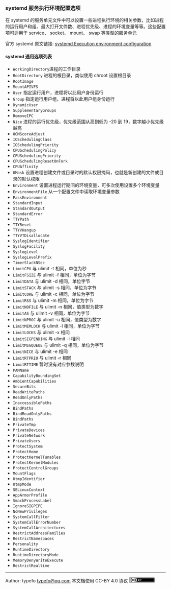 ### systemd 服务执行环境配置选项

在 systemd 的服务单元文件中可以设置一些进程执行环境的相关参数，比如进程的运行用户和组、最大打开文件数、进程优先级、进程的环境变量等等。这些配置项可适用于 service、 socket、 mount、 swap 等类型的服务单元

官方 systemd 原文链接: [systemd Execution environment configuration](https://www.freedesktop.org/software/systemd/man/systemd.exec.html) 

#### systemd 通用选项列表

- `WorkingDirectory`进程的工作目录
- `RootDirectory` 进程的根目录，类似使用 chroot 设置根目录
- `RootImage`
- `MountAPIVFS`
- `User` 指定运行用户，进程将以此用户身份运行
- `Group` 指定运行用户组，进程将以此用户组身份运行
- `DynamicUser`
- `SupplementaryGroups`
- `RemoveIPC`
- `Nice` 进程的运行优先级，优先级范围从高到低为 -20 到 19，数字越小优先级越高
- `OOMScoreAdjust`
- `IOSchedulingClass`
- `IOSchedulingPriority`
- `CPUSchedulingPolicy`
- `CPUSchedulingPriority`
- `CPUSchedulingResetOnFork`
- `CPUAffinity`
- `UMask` 设置进程创建文件或目录时的默认权限掩码，也就是新创建的文件或目录的默认权限
- `Environment` 设置进程运行期间的环境变量，可多次使用设置多个环境变量
- `EnvironmentFile` 从一个配置文件中读取环境变量参数
- `PassEnvironment`
- `StandardInput`
- `StandardOutput`
- `StandardError`
- `TTYPath`
- `TTYReset`
- `TTYVHangup`
- `TTYVTDisallocate`
- `SyslogIdentifier`
- `SyslogFacility`
- `SyslogLevel`
- `SyslogLevelPrefix`
- `TimerSlackNSec`
- `LimitCPU` 与 ulimit -t 相同，单位为秒
- `LimitFSIZE` 与 ulimit -f 相同，单位为字节
- `LimitDATA` 与 ulimit -d 相同，单位字节
- `LimitSTACK` 与 ulimit -s 相同，单位为字节
- `LimitCORE` 与 ulimit -c 相同，单位为字节
- `LimitRSS` 与 ulimit -m 相同，单位为字节
- `LimitNOFILE` 与 ulimit -n 相同，值类型为数字
- `LimitAS` 与 ulimit -v 相同，单位为字节
- `LimitNPROC` 与 ulimit -u 相同，值类型为数字
- `LimitMEMLOCK` 与 ulimit -l 相同，单位为字节
- `LimitLOCKS` 与 ulimit -x 相同
- `LimitSIGPENDING` 与 ulimit -i 相同
- `LimitMSGQUEUE` 与 ulimit -q 相同，单位为字节
- `LimitNICE` 与 ulimit -e 相同
- `LimitRTPRIO` 与 ulimit -r 相同
- `LimitRTTIME` 暂时没有对应参数说明
- `PAMName`
- `CapabilityBoundingSet`
- `AmbientCapabilities`
- `SecureBits`
- `ReadWritePaths`
- `ReadOnlyPaths`
- `InaccessiblePaths`
- `BindPaths`
- `BindReadOnlyPaths`
- `BindPaths`
- `PrivateTmp`
- `PrivateDevices`
- `PrivateNetwork`
- `PrivateUsers`
- `ProtectSystem`
- `ProtectHome`
- `ProtectKernelTunables`
- `ProtectKernelModules`
- `ProtectControlGroups`
- `MountFlags`
- `UtmpIdentifier`
- `UtmpMode`
- `SELinuxContext`
- `AppArmorProfile`
- `SmackProcessLabel`
- `IgnoreSIGPIPE`
- `NoNewPrivileges`
- `SystemCallFilter`
- `SystemCallErrorNumber`
- `SystemCallArchitectures`
- `RestrictAddressFamilies`
- `RestrictNamespaces`
- `Personality`
- `RuntimeDirectory`
- `RuntimeDirectoryMode`
- `MemoryDenyWriteExecute`
- `RestrictRealtime`

------------------------------

Author: typefo <typefo@qq.com> 本文档使用 CC-BY 4.0 协议 ![by](by.png)
